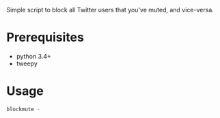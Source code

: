 Simple script to block all Twitter users that you've muted, and vice-versa.

# Prerequisites

* python 3.4+
* tweepy

# Usage

```sh
blockmute -
